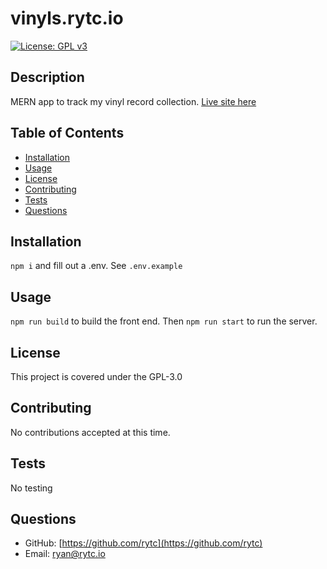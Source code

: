 # vinyls.rytc.io

[![License: GPL v3](https://img.shields.io/badge/License-GPLv3-blue.svg)](https://www.gnu.org/licenses/gpl-3.0)

## Description
MERN app to track my vinyl record collection. [Live site here](http://vinyls.rytc.io)

## Table of Contents
- [Installation](#Installation)
- [Usage](#Usage)
- [License](#License)
- [Contributing](#Contributing)
- [Tests](#Test-Instructions)
- [Questions](#Questions)

## Installation
`npm i` and fill out a .env. See `.env.example`

## Usage
`npm run build` to build the front end. Then `npm run start` to run the server.

## License
This project is covered under the GPL-3.0

## Contributing
No contributions accepted at this time.

## Tests
No testing

## Questions
- GitHub: [https://github.com/rytc](https://github.com/rytc)
- Email: [ryan@rytc.io](ryan@rytc.io)

